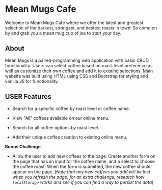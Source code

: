 # Mean Mugs Cafe

Welcome to Mean Mugs Cafe where we offer the latest and greatest selection of the darkest, strongest, and bestest roasts in town! So come on by and grab you a mean mug cup of joe to start your day. 

## About 

Mean Mugs is a paired-programming web application with basic CRUD functionality. Users can select coffee based on roast-level preference as well as customize their own coffee and add it to existing selections. Main website was built using HTML using CSS and Bootstrap for styling and vanilla JS for functionality. 

## USER Features

- Search for a specific coffee by roast level or coffee name.

- View "All" coffees available on our online menu.

- Search for all coffee options by roast level.

- Add their unique coffee creation to existing online menu. 



**Bonus Challenge**

- Allow the user to add new coffees to the page:
    Create another form on the page that has an input for the coffee name, and
    a select to choose the coffee roast. When the form is submitted, the new
    coffee should appear on the page. (*Note that any new coffees you add will
    be lost when you refresh the page, for an extra challenge, research
    how `localStorage` works and see if you can find a way to persist the data*)

